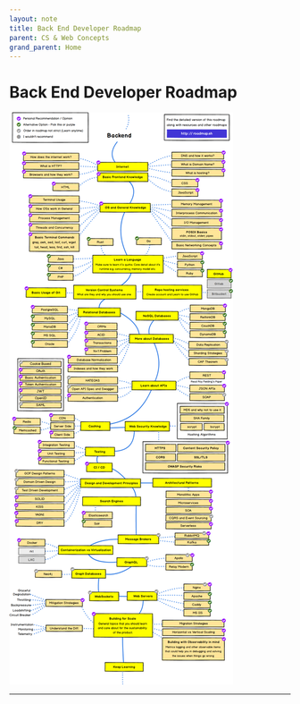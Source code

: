 ```yaml
---
layout: note
title: Back End Developer Roadmap
parent: CS & Web Concepts
grand_parent: Home
---
```


# Back End Developer Roadmap

![DevOps Roadmap](./attachments/roadmap-backend.png)

---
